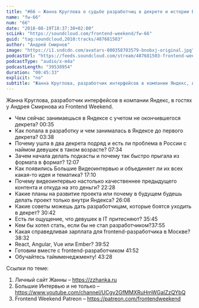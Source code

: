```yaml
---
title: "#66 – Жанна Круглова о судьбе разработчиц в декрете и истории Больших Интервью"
name: "fw-66"
num: "66"
date: "2018-08-19T18:37:30+02:00"
scLink: "https://soundcloud.com/frontend-weekend/fw-66"
guid: "tag:soundcloud,2010:tracks/487681503"
author: "Андрей Смирнов"
image: "https://i1.sndcdn.com/avatars-000358703579-bnobxj-original.jpg"
podcastUrl: "https://feeds.soundcloud.com/stream/487681503-frontend-weekend-fw-66.m4a"
podcastType: "audio/x-m4a"
podcastLength: "39538954"
duration: "00:45:33"
explicit: "no"
subtitle: "Жанна Круглова, разработчик интерфейсов в компании Яндекс, в гостях у Андрея Смирнова из Frontend Weekend. "
---
```

Жанна Круглова, разработчик интерфейсов в компании Яндекс, в гостях у Андрея Смирнова из Frontend Weekend. 

- Чем сейчас занимаешься в Яндексе с учетом не окончившегося декрета? <timecode>00:35</timecode>
- Как попала в разработку и чем занималась в Яндексе до первого декрета? <timecode>03:38</timecode>
- Почему ушла в два декрета подряд и есть ли проблема в России с наймом девушек в таком возрасте? <timecode>07:34</timecode>
- Зачем начала делать подкасты и почему так быстро прыгала из формата в формат? <timecode>12:07</timecode>
- Как появились Большие Видеоинтервью и объединяет ли их всех какая-то идея и тематика? <timecode>17:10</timecode>
- Почему видеоинтервью настолько качественнее предыдущего контента и откуда на это деньги? <timecode>22:28</timecode>
- Какие планы на развитие проекта или почему в будущем будешь делать проект только внутри Яндекса? <timecode>26:08</timecode>
- Какие советы можешь дать разработчицам, которые боятся уходить в декрет? <timecode>30:42</timecode>
- Есть ли ощущение, что девушек в IT притесняют? <timecode>35:45</timecode>
- Кем бы хотел стать, если бы не стал разработчиком?<timecode>37:55</timecode>
- Какая справедливая зарплата для frontend-разработчика в Москве? <timecode>38:32</timecode>
- React, Angular, Vue или Ember? <timecode>39:52</timecode>
- Готовим вместе с frontend-разработчиком <timecode>41:52</timecode>
- Обучайтесь таймменеджменту! <timecode>43:28</timecode>

Ссылки по теме:
1) Личный сайт Жанны – https://zzhanka.ru
2) Большие Интервью и не только – https://www.youtube.com/channel/UCgy2GfMMXRuHmWGaIZzQYbQ
3) Frontend Weekend Patreon – https://patreon.com/frontendweekend